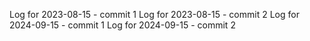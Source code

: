 Log for 2023-08-15 - commit 1
Log for 2023-08-15 - commit 2
Log for 2024-09-15 - commit 1
Log for 2024-09-15 - commit 2
